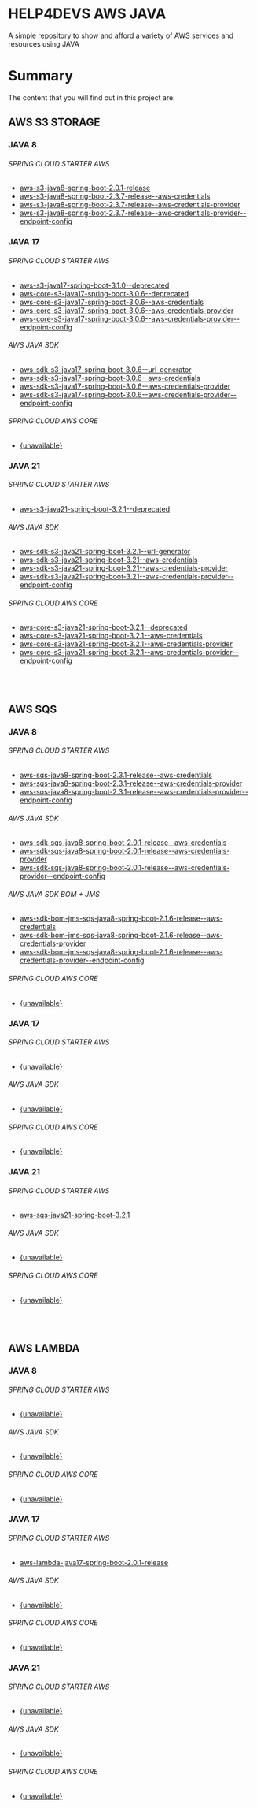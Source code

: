 # HELP4DEVS AWS JAVA
A simple repository to show and afford a variety of AWS services and resources using JAVA

# Summary

The content that you will find out in this project are:

## AWS S3 STORAGE

### JAVA 8

###### SPRING CLOUD STARTER AWS
- <a href="https://github.com/huntercodexs/help4devs-aws/tree/aws-s3-java8-spring-boot-2.0.1-release">aws-s3-java8-spring-boot-2.0.1-release</a>
- <a href="https://github.com/huntercodexs/help4devs-aws/tree/aws-s3-java8-spring-boot-2.3.7-release--aws-credentials">aws-s3-java8-spring-boot-2.3.7-release--aws-credentials</a>
- <a href="https://github.com/huntercodexs/help4devs-aws/tree/aws-s3-java8-spring-boot-2.3.7-release--aws-credentials-provider">aws-s3-java8-spring-boot-2.3.7-release--aws-credentials-provider</a>
- <a href="https://github.com/huntercodexs/help4devs-aws/tree/aws-s3-java8-spring-boot-2.3.7-release--aws-credentials-provider--endpoint-config">aws-s3-java8-spring-boot-2.3.7-release--aws-credentials-provider--endpoint-config</a>

### JAVA 17

###### SPRING CLOUD STARTER AWS
- <a href="https://github.com/huntercodexs/help4devs-aws/tree/aws-s3-java17-spring-boot-3.1.0--deprecated">aws-s3-java17-spring-boot-3.1.0--deprecated</a>
- <a href="https://github.com/huntercodexs/help4devs-aws/tree/aws-core-s3-java17-spring-boot-3.0.6--deprecated">aws-core-s3-java17-spring-boot-3.0.6--deprecated</a>
- <a href="https://github.com/huntercodexs/help4devs-aws/tree/aws-core-s3-java17-spring-boot-3.0.6--aws-credentials">aws-core-s3-java17-spring-boot-3.0.6--aws-credentials</a>
- <a href="https://github.com/huntercodexs/help4devs-aws/tree/aws-core-s3-java17-spring-boot-3.0.6--aws-credentials-provider">aws-core-s3-java17-spring-boot-3.0.6--aws-credentials-provider</a>
- <a href="https://github.com/huntercodexs/help4devs-aws/tree/aws-core-s3-java17-spring-boot-3.0.6--aws-credentials-provider--endpoint-config">aws-core-s3-java17-spring-boot-3.0.6--aws-credentials-provider--endpoint-config</a>

###### AWS JAVA SDK
- <a href="https://github.com/huntercodexs/help4devs-aws/tree/aws-sdk-s3-java17-spring-boot-3.0.6--url-generator">aws-sdk-s3-java17-spring-boot-3.0.6--url-generator</a>
- <a href="https://github.com/huntercodexs/help4devs-aws/tree/aws-sdk-s3-java17-spring-boot-3.0.6--aws-credentials">aws-sdk-s3-java17-spring-boot-3.0.6--aws-credentials</a>
- <a href="https://github.com/huntercodexs/help4devs-aws/tree/aws-sdk-s3-java17-spring-boot-3.0.6--aws-credentials-provider">aws-sdk-s3-java17-spring-boot-3.0.6--aws-credentials-provider</a>
- <a href="https://github.com/huntercodexs/help4devs-aws/tree/aws-sdk-s3-java17-spring-boot-3.0.6--aws-credentials-provider--endpoint-config">aws-sdk-s3-java17-spring-boot-3.0.6--aws-credentials-provider--endpoint-config</a>

###### SPRING CLOUD AWS CORE
- <a href="https://github.com/huntercodexs/help4devs-aws/tree/{unavailable}">{unavailable}</a>

### JAVA 21

###### SPRING CLOUD STARTER AWS
- <a href="https://github.com/huntercodexs/help4devs-aws/tree/aws-s3-java21-spring-boot-3.2.1--deprecated">aws-s3-java21-spring-boot-3.2.1--deprecated</a>

###### AWS JAVA SDK
- <a href="https://github.com/huntercodexs/help4devs-aws/tree/aws-sdk-s3-java21-spring-boot-3.2.1--url-generator">aws-sdk-s3-java21-spring-boot-3.2.1--url-generator</a>
- <a href="https://github.com/huntercodexs/help4devs-aws/tree/aws-sdk-s3-java21-spring-boot-3.21--aws-credentials">aws-sdk-s3-java21-spring-boot-3.21--aws-credentials</a>
- <a href="https://github.com/huntercodexs/help4devs-aws/tree/aws-sdk-s3-java21-spring-boot-3.21--aws-credentials-provider">aws-sdk-s3-java21-spring-boot-3.21--aws-credentials-provider</a>
- <a href="https://github.com/huntercodexs/help4devs-aws/tree/aws-sdk-s3-java21-spring-boot-3.21--aws-credentials-provider--endpoint-config">aws-sdk-s3-java21-spring-boot-3.21--aws-credentials-provider--endpoint-config</a>

###### SPRING CLOUD AWS CORE
- <a href="https://github.com/huntercodexs/help4devs-aws/tree/aws-core-s3-java21-spring-boot-3.2.1--deprecated">aws-core-s3-java21-spring-boot-3.2.1--deprecated</a>
- <a href="https://github.com/huntercodexs/help4devs-aws/tree/aws-core-s3-java21-spring-boot-3.2.1--aws-credentials">aws-core-s3-java21-spring-boot-3.2.1--aws-credentials</a>
- <a href="https://github.com/huntercodexs/help4devs-aws/tree/aws-core-s3-java21-spring-boot-3.2.1--aws-credentials-provider">aws-core-s3-java21-spring-boot-3.2.1--aws-credentials-provider</a>
- <a href="https://github.com/huntercodexs/help4devs-aws/tree/aws-core-s3-java21-spring-boot-3.2.1--aws-credentials-provider--endpoint-config">aws-core-s3-java21-spring-boot-3.2.1--aws-credentials-provider--endpoint-config</a>

<br />
<br />

## AWS SQS

### JAVA 8

###### SPRING CLOUD STARTER AWS
- <a href="https://github.com/huntercodexs/help4devs-aws/tree/aws-sqs-java8-spring-boot-2.3.1-release--aws-credentials">aws-sqs-java8-spring-boot-2.3.1-release--aws-credentials</a>
- <a href="https://github.com/huntercodexs/help4devs-aws/tree/aws-sqs-java8-spring-boot-2.3.1-release--aws-credentials-provider">aws-sqs-java8-spring-boot-2.3.1-release--aws-credentials-provider</a>
- <a href="https://github.com/huntercodexs/help4devs-aws/tree/aws-sqs-java8-spring-boot-2.3.1-release--aws-credentials-provider--endpoint-config">aws-sqs-java8-spring-boot-2.3.1-release--aws-credentials-provider--endpoint-config</a>

###### AWS JAVA SDK
- <a href="https://github.com/huntercodexs/help4devs-aws/tree/aws-sdk-sqs-java8-spring-boot-2.0.1-release--aws-credentials">aws-sdk-sqs-java8-spring-boot-2.0.1-release--aws-credentials</a>
- <a href="https://github.com/huntercodexs/help4devs-aws/tree/aws-sdk-sqs-java8-spring-boot-2.0.1-release--aws-credentials-provider">aws-sdk-sqs-java8-spring-boot-2.0.1-release--aws-credentials-provider</a>
- <a href="https://github.com/huntercodexs/help4devs-aws/tree/aws-sdk-sqs-java8-spring-boot-2.0.1-release--aws-credentials-provider--endpoint-config">aws-sdk-sqs-java8-spring-boot-2.0.1-release--aws-credentials-provider--endpoint-config</a>

###### AWS JAVA SDK BOM + JMS
- <a href="https://github.com/huntercodexs/help4devs-aws/tree/aws-sdk-bom-jms-sqs-java8-spring-boot-2.1.6-release--aws-credentials">aws-sdk-bom-jms-sqs-java8-spring-boot-2.1.6-release--aws-credentials</a>
- <a href="https://github.com/huntercodexs/help4devs-aws/tree/aws-sdk-bom-jms-sqs-java8-spring-boot-2.1.6-release--aws-credentials-provider">aws-sdk-bom-jms-sqs-java8-spring-boot-2.1.6-release--aws-credentials-provider</a>
- <a href="https://github.com/huntercodexs/help4devs-aws/tree/aws-sdk-bom-jms-sqs-java8-spring-boot-2.1.6-release--aws-credentials-provider--endpoint-config">aws-sdk-bom-jms-sqs-java8-spring-boot-2.1.6-release--aws-credentials-provider--endpoint-config</a>

###### SPRING CLOUD AWS CORE
- <a href="https://github.com/huntercodexs/help4devs-aws/tree/{unavailable}">{unavailable}</a>

### JAVA 17

###### SPRING CLOUD STARTER AWS
- <a href="https://github.com/huntercodexs/help4devs-aws/tree/{unavailable}">{unavailable}</a>

###### AWS JAVA SDK
- <a href="https://github.com/huntercodexs/help4devs-aws/tree/{unavailable}">{unavailable}</a>

###### SPRING CLOUD AWS CORE
- <a href="https://github.com/huntercodexs/help4devs-aws/tree/{unavailable}">{unavailable}</a>

### JAVA 21

###### SPRING CLOUD STARTER AWS
- <a href="https://github.com/huntercodexs/help4devs-aws/tree/aws-sqs-java21-spring-boot-3.2.1">aws-sqs-java21-spring-boot-3.2.1</a>

###### AWS JAVA SDK
- <a href="https://github.com/huntercodexs/help4devs-aws/tree/{unavailable}">{unavailable}</a>

###### SPRING CLOUD AWS CORE
- <a href="https://github.com/huntercodexs/help4devs-aws/tree/{unavailable}">{unavailable}</a>

<br />
<br />

## AWS LAMBDA

### JAVA 8

###### SPRING CLOUD STARTER AWS
- <a href="https://github.com/huntercodexs/help4devs-aws/tree/{unavailable}">{unavailable}</a>

###### AWS JAVA SDK
- <a href="https://github.com/huntercodexs/help4devs-aws/tree/{unavailable}">{unavailable}</a>

###### SPRING CLOUD AWS CORE
- <a href="https://github.com/huntercodexs/help4devs-aws/tree/{unavailable}">{unavailable}</a>

### JAVA 17

###### SPRING CLOUD STARTER AWS
- <a href="https://github.com/huntercodexs/help4devs-aws/tree/aws-lambda-java17-spring-boot-2.0.1-release">aws-lambda-java17-spring-boot-2.0.1-release</a>

###### AWS JAVA SDK
- <a href="https://github.com/huntercodexs/help4devs-aws/tree/{unavailable}">{unavailable}</a>

###### SPRING CLOUD AWS CORE
- <a href="https://github.com/huntercodexs/help4devs-aws/tree/{unavailable}">{unavailable}</a>

### JAVA 21

###### SPRING CLOUD STARTER AWS
- <a href="https://github.com/huntercodexs/help4devs-aws/tree/{unavailable}">{unavailable}</a>

###### AWS JAVA SDK
- <a href="https://github.com/huntercodexs/help4devs-aws/tree/{unavailable}">{unavailable}</a>

###### SPRING CLOUD AWS CORE
- <a href="https://github.com/huntercodexs/help4devs-aws/tree/{unavailable}">{unavailable}</a>
